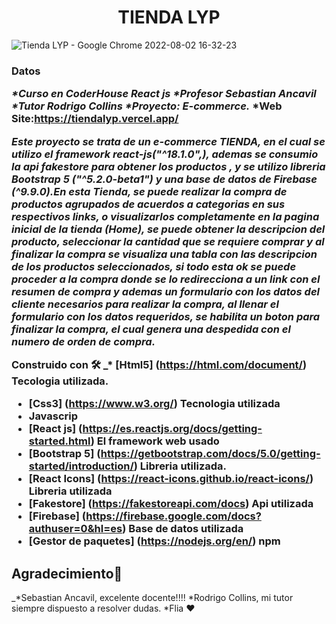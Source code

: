 <h1 align="center">TIENDA LYP</h1>

![Tienda LYP - Google Chrome 2022-08-02 16-32-23](https://user-images.githubusercontent.com/96453178/182463568-457bf6fa-9478-45a7-9a00-f60e19814d76.gif)

<h3>Datos</>

_*Curso en CoderHouse React js
*Profesor Sebastian Ancavil
*Tutor Rodrigo Collins
*Proyecto: E-commerce._
\*Web Site:https://tiendalyp.vercel.app/

_Este proyecto se trata de un e-commerce TIENDA, en el cual se utilizo el framework react-js("^18.1.0",), ademas se consumio la api fakestore para obtener los productos , y se utilizo libreria Bootstrap 5 ("^5.2.0-beta1") y una base de datos de Firebase (^9.9.0).En esta Tienda, se puede realizar la compra de productos agrupados de acuerdos a categorias en sus respectivos links, o visualizarlos completamente en la pagina inicial de la tienda (Home), se puede obtener la descripcion del producto, seleccionar la cantidad que se requiere comprar y al finalizar la compra se visualiza una tabla con las descripcion de los productos seleccionados, si todo esta ok se puede proceder a la compra donde se lo redirecciona a un link con el resumen de compra y ademas un formulario con los datos del cliente necesarios para realizar la compra, al llenar el formulario con los datos requeridos, se habilita un boton para finalizar la compra, el cual genera una despedida con el numero de orden de compra._

Construido con 🛠️
\_\* [Html5] (https://html.com/document/) Tecologia utilizada.

- [Css3] (https://www.w3.org/) Tecnologia utilizada
- Javascrip
- [React js] (https://es.reactjs.org/docs/getting-started.html) El framework web usado
- [Bootstrap 5] (https://getbootstrap.com/docs/5.0/getting-started/introduction/) Libreria utilizada.
- [React Icons] (https://react-icons.github.io/react-icons/) Libreria utilizada
- [Fakestore] (https://fakestoreapi.com/docs) Api utilizada
- [Firebase] (https://firebase.google.com/docs?authuser=0&hl=es) Base de datos utilizada
- [Gestor de paquetes] (https://nodejs.org/en/) npm

## Agradecimiento🎁

\_*Sebastian Ancavil, excelente docente!!!!
*Rodrigo Collins, mi tutor siempre dispuesto a resolver dudas.
\*Flia ❤️
